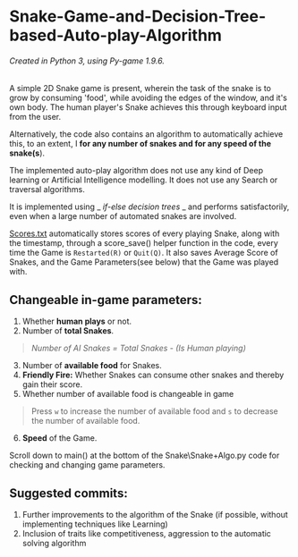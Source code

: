 # Snake-Game-and-Decision-Tree-based-Auto-play-Algorithm

###### Created in Python 3, using Py-game 1.9.6.

A simple 2D Snake game is present, wherein the task of the snake is to grow by consuming 'food', while avoiding the edges of the window, and it's own body. The human player's Snake achieves this through keyboard input from the user.

Alternatively, the code also contains an algorithm to automatically achieve this, to an extent, I **for any number of snakes and for any speed of the snake(s**).

The implemented auto-play algorithm does not use any kind of Deep learning or Artificial Intelligence modelling.
It does not use any Search or traversal algorithms.

It is implemented using _ _if-else decision trees_ _ and performs satisfactorily, even when a large number of automated snakes are involved.

[Scores.txt](Scores.txt) automatically stores scores of every playing Snake, along with the timestamp, through a score_save() helper function in the code, every time the Game is `Restarted(R)` or `Quit(Q)`.
It also saves Average Score of Snakes, and the Game Parameters(see below) that the Game was played with.


Changeable in-game parameters:
--
1. Whether **human plays** or not.
2. Number of **total Snakes**. 
>*Number of AI Snakes = Total Snakes - (Is Human playing)*
3. Number of **available food** for Snakes.
4. **Friendly Fire:** Whether Snakes can consume other snakes and thereby gain their score.
5.  Whether number of available food is changeable in game
> Press `w` to increase the number of available food and `s` to decrease the number of available food.
6. **Speed** of the Game.


Scroll down to main() at the bottom of the Snake\Snake+Algo.py code for checking and changing game parameters.


Suggested commits:
--
1. Further improvements to the algorithm of the Snake (if possible, without implementing techniques like Learning)
2. Inclusion of traits like competitiveness, aggression to the automatic solving algorithm
